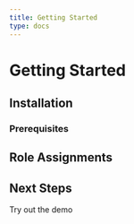```yaml
---
title: Getting Started
type: docs
---
```


# Getting Started

## Installation

### Prerequisites

## Role Assignments

## Next Steps

Try out the demo
